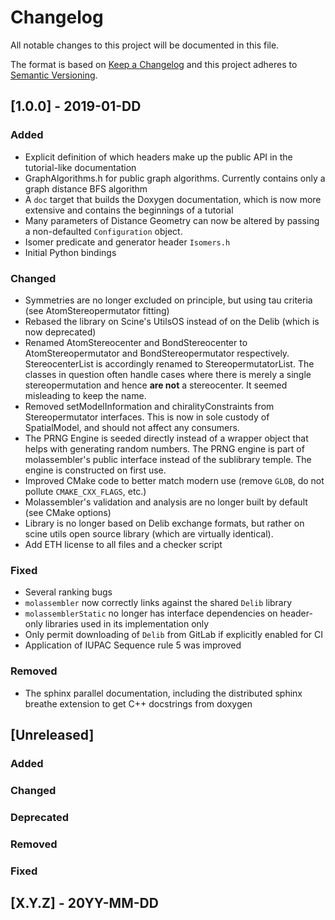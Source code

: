 # Changelog
All notable changes to this project will be documented in this file.

The format is based on [Keep a Changelog](http://keepachangelog.com/en/1.0.0/)
and this project adheres to [Semantic Versioning](http://semver.org/spec/v2.0.0.html).

## [1.0.0] - 2019-01-DD
### Added
- Explicit definition of which headers make up the public API in the
  tutorial-like documentation
- GraphAlgorithms.h for public graph algorithms. Currently contains only a
  graph distance BFS algorithm 
- A `doc` target that builds the Doxygen documentation, which is now more
  extensive and contains the beginnings of a tutorial
- Many parameters of Distance Geometry can now be altered by passing a
  non-defaulted `Configuration` object.
- Isomer predicate and generator header `Isomers.h`
- Initial Python bindings

### Changed
- Symmetries are no longer excluded on principle, but using tau criteria (see
  AtomStereopermutator fitting)
- Rebased the library on Scine's UtilsOS instead of on the Delib (which is now
  deprecated)
- Renamed AtomStereocenter and BondStereocenter to AtomStereopermutator and
  BondStereopermutator respectively. StereocenterList is accordingly renamed to
  StereopermutatorList. The classes in question often handle cases where there
  is merely a single stereopermutation and hence **are not** a stereocenter. It
  seemed misleading to keep the name. 
- Removed setModelInformation and chiralityConstraints from Stereopermutator
  interfaces. This is now in sole custody of SpatialModel, and should not affect
  any consumers.
- The PRNG Engine is seeded directly instead of a wrapper object that helps
  with generating random numbers. The PRNG engine is part of molassembler's
  public interface instead of the sublibrary temple. The engine is constructed
  on first use.
- Improved CMake code to better match modern use (remove `GLOB`, do not pollute
  `CMAKE_CXX_FLAGS`, etc.)
- Molassembler's validation and analysis are no longer built by default (see
  CMake options)
- Library is no longer based on Delib exchange formats, but rather on scine
  utils open source library (which are virtually identical).
- Add ETH license to all files and a checker script

### Fixed
- Several ranking bugs
- `molassembler` now correctly links against the shared `Delib` library
- `molassemblerStatic` no longer has interface dependencies on header-only
  libraries used in its implementation only
- Only permit downloading of `Delib` from GitLab if explicitly enabled for CI
- Application of IUPAC Sequence rule 5 was improved

### Removed
- The sphinx parallel documentation, including the distributed sphinx breathe
  extension to get C++ docstrings from doxygen

## [Unreleased]
### Added
### Changed
### Deprecated
### Removed
### Fixed

## [X.Y.Z] - 20YY-MM-DD
